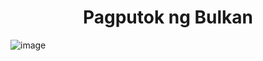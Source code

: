 # <center> Pagputok ng Bulkan
  ![image](https://user-images.githubusercontent.com/102717555/190836682-e3011483-9798-4aa9-a21e-15506b7891bf.png)
